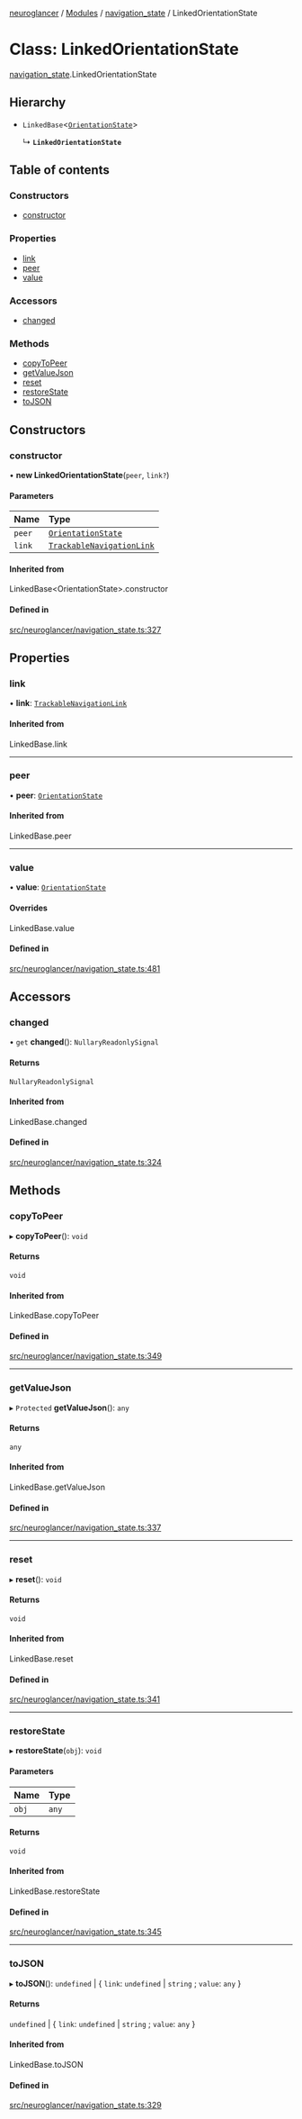 [neuroglancer](../README.md) / [Modules](../modules.md) / [navigation\_state](../modules/navigation_state.md) / LinkedOrientationState

# Class: LinkedOrientationState

[navigation_state](../modules/navigation_state.md).LinkedOrientationState

## Hierarchy

- `LinkedBase`<[`OrientationState`](navigation_state.OrientationState.md)\>

  ↳ **`LinkedOrientationState`**

## Table of contents

### Constructors

- [constructor](navigation_state.LinkedOrientationState.md#constructor)

### Properties

- [link](navigation_state.LinkedOrientationState.md#link)
- [peer](navigation_state.LinkedOrientationState.md#peer)
- [value](navigation_state.LinkedOrientationState.md#value)

### Accessors

- [changed](navigation_state.LinkedOrientationState.md#changed)

### Methods

- [copyToPeer](navigation_state.LinkedOrientationState.md#copytopeer)
- [getValueJson](navigation_state.LinkedOrientationState.md#getvaluejson)
- [reset](navigation_state.LinkedOrientationState.md#reset)
- [restoreState](navigation_state.LinkedOrientationState.md#restorestate)
- [toJSON](navigation_state.LinkedOrientationState.md#tojson)

## Constructors

### constructor

• **new LinkedOrientationState**(`peer`, `link?`)

#### Parameters

| Name | Type |
| :------ | :------ |
| `peer` | [`OrientationState`](navigation_state.OrientationState.md) |
| `link` | [`TrackableNavigationLink`](navigation_state.TrackableNavigationLink.md) |

#### Inherited from

LinkedBase<OrientationState\>.constructor

#### Defined in

[src/neuroglancer/navigation_state.ts:327](https://github.com/ActiveBrainAtlas2/neuroglancer/blob/8fef58ad/src/neuroglancer/navigation_state.ts#L327)

## Properties

### link

• **link**: [`TrackableNavigationLink`](navigation_state.TrackableNavigationLink.md)

#### Inherited from

LinkedBase.link

___

### peer

• **peer**: [`OrientationState`](navigation_state.OrientationState.md)

#### Inherited from

LinkedBase.peer

___

### value

• **value**: [`OrientationState`](navigation_state.OrientationState.md)

#### Overrides

LinkedBase.value

#### Defined in

[src/neuroglancer/navigation_state.ts:481](https://github.com/ActiveBrainAtlas2/neuroglancer/blob/8fef58ad/src/neuroglancer/navigation_state.ts#L481)

## Accessors

### changed

• `get` **changed**(): `NullaryReadonlySignal`

#### Returns

`NullaryReadonlySignal`

#### Inherited from

LinkedBase.changed

#### Defined in

[src/neuroglancer/navigation_state.ts:324](https://github.com/ActiveBrainAtlas2/neuroglancer/blob/8fef58ad/src/neuroglancer/navigation_state.ts#L324)

## Methods

### copyToPeer

▸ **copyToPeer**(): `void`

#### Returns

`void`

#### Inherited from

LinkedBase.copyToPeer

#### Defined in

[src/neuroglancer/navigation_state.ts:349](https://github.com/ActiveBrainAtlas2/neuroglancer/blob/8fef58ad/src/neuroglancer/navigation_state.ts#L349)

___

### getValueJson

▸ `Protected` **getValueJson**(): `any`

#### Returns

`any`

#### Inherited from

LinkedBase.getValueJson

#### Defined in

[src/neuroglancer/navigation_state.ts:337](https://github.com/ActiveBrainAtlas2/neuroglancer/blob/8fef58ad/src/neuroglancer/navigation_state.ts#L337)

___

### reset

▸ **reset**(): `void`

#### Returns

`void`

#### Inherited from

LinkedBase.reset

#### Defined in

[src/neuroglancer/navigation_state.ts:341](https://github.com/ActiveBrainAtlas2/neuroglancer/blob/8fef58ad/src/neuroglancer/navigation_state.ts#L341)

___

### restoreState

▸ **restoreState**(`obj`): `void`

#### Parameters

| Name | Type |
| :------ | :------ |
| `obj` | `any` |

#### Returns

`void`

#### Inherited from

LinkedBase.restoreState

#### Defined in

[src/neuroglancer/navigation_state.ts:345](https://github.com/ActiveBrainAtlas2/neuroglancer/blob/8fef58ad/src/neuroglancer/navigation_state.ts#L345)

___

### toJSON

▸ **toJSON**(): `undefined` \| { `link`: `undefined` \| `string` ; `value`: `any`  }

#### Returns

`undefined` \| { `link`: `undefined` \| `string` ; `value`: `any`  }

#### Inherited from

LinkedBase.toJSON

#### Defined in

[src/neuroglancer/navigation_state.ts:329](https://github.com/ActiveBrainAtlas2/neuroglancer/blob/8fef58ad/src/neuroglancer/navigation_state.ts#L329)

